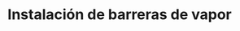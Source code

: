 ---
title: "Instalación de barreras de vapor"
id: "2"
imagen: ""
link: ''
catalogo: ''
meta_keywords: ''
meta_description: ''
weight: "1"
menu:
  principal:
    parent: Servicios
    weight: 10
---